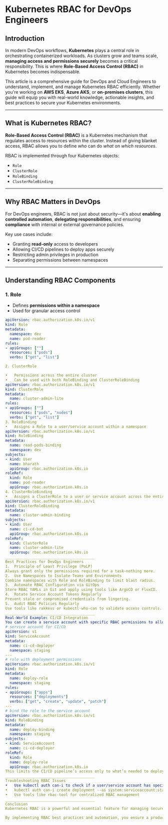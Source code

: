 # Kubernetes RBAC for DevOps Engineers

## Introduction

In modern DevOps workflows, **Kubernetes** plays a central role in orchestrating containerized workloads. As clusters grow and teams scale, **managing access and permissions securely** becomes a critical responsibility. This is where **Role-Based Access Control (RBAC)** in Kubernetes becomes indispensable.

This article is a comprehensive guide for DevOps and Cloud Engineers to understand, implement, and manage Kubernetes RBAC efficiently. Whether you're working on **AWS EKS**, **Azure AKS**, or **on-premises clusters**, this guide will equip you with real-world knowledge, actionable insights, and best practices to secure your Kubernetes environments.

---

## What is Kubernetes RBAC?

**Role-Based Access Control (RBAC)** is a Kubernetes mechanism that regulates access to resources within the cluster. Instead of giving blanket access, RBAC allows you to define *who* can do *what* on *which resources*.

RBAC is implemented through four Kubernetes objects:

- `Role`
- `ClusterRole`
- `RoleBinding`
- `ClusterRoleBinding`

---

## Why RBAC Matters in DevOps

For DevOps engineers, RBAC is not just about security—it's about **enabling controlled automation**, **delegating responsibilities**, and ensuring **compliance** with internal or external governance policies.

Key use cases include:

- Granting **read-only** access to developers
- Allowing CI/CD pipelines to deploy apps securely
- Restricting admin privileges in production
- Separating permissions between namespaces

---

## Understanding RBAC Components

### 1. Role

- Defines **permissions within a namespace**
- Used for granular access control

```yaml
apiVersion: rbac.authorization.k8s.io/v1
kind: Role
metadata:
  namespace: dev
  name: pod-reader
rules:
- apiGroups: [""]
  resources: ["pods"]
  verbs: ["get", "list"]

2. ClusterRole

•	Permissions across the entire cluster
•	Can be used with both RoleBinding and ClusterRoleBinding
apiVersion: rbac.authorization.k8s.io/v1
kind: ClusterRole
metadata:
  name: cluster-admin-lite
rules:
- apiGroups: [""]
  resources: ["pods", "nodes"]
  verbs: ["get", "list"]
3. RoleBinding
•	Assigns a Role to a user/service account within a namespace
apiVersion: rbac.authorization.k8s.io/v1
kind: RoleBinding
metadata:
  name: read-pods-binding
  namespace: dev
subjects:
- kind: User
  name: bharath
  apiGroup: rbac.authorization.k8s.io
roleRef:
  kind: Role
  name: pod-reader
  apiGroup: rbac.authorization.k8s.io
4. ClusterRoleBinding
•	Assigns a ClusterRole to a user or service account across the entire cluster
apiVersion: rbac.authorization.k8s.io/v1
kind: ClusterRoleBinding
metadata:
  name: cluster-admin-binding
subjects:
- kind: User
  name: ci-cd-bot
  apiGroup: rbac.authorization.k8s.io
roleRef:
  kind: ClusterRole
  name: cluster-admin-lite
  apiGroup: rbac.authorization.k8s.io
________________________________________
Best Practices for DevOps Engineers
1.	Principle of Least Privilege (PoLP)
Always grant only the permissions required for a task—nothing more.
2.	Use Namespaces to Isolate Teams and Environments
Combine namespaces with Role and RoleBinding to limit blast radius.
3.	Automate RBAC Configuration via GitOps
Store RBAC YAMLs in Git and apply using tools like ArgoCD or FluxCD.
4.	Rotate Service Account Tokens Regularly
Prevent stale or compromised credentials from lingering.
5.	Audit RBAC Policies Regularly
Use tools like rakkess or kubectl-who-can to validate access controls.
________________________________________
Real-World Example: CI/CD Integration
You can create a service account with specific RBAC permissions to allow your GitLab Runner or GitHub Actions workflow to deploy into a specific namespace:
# service account for CI/CD
apiVersion: v1
kind: ServiceAccount
metadata:
  name: ci-cd-deployer
  namespace: staging
---
# role with deployment permissions
apiVersion: rbac.authorization.k8s.io/v1
kind: Role
metadata:
  name: deploy-role
  namespace: staging
rules:
- apiGroups: ["apps"]
  resources: ["deployments"]
  verbs: ["get", "create", "update", "patch"]
---
# bind the role to the service account
apiVersion: rbac.authorization.k8s.io/v1
kind: RoleBinding
metadata:
  name: deploy-binding
  namespace: staging
subjects:
- kind: ServiceAccount
  name: ci-cd-deployer
roleRef:
  kind: Role
  name: deploy-role
  apiGroup: rbac.authorization.k8s.io
This limits the CI/CD pipeline’s access only to what’s needed to deploy in the staging namespace.
________________________________________
Troubleshooting RBAC Issues
•	Use kubectl auth can-i to check if a user/service account has specific permissions:
•	kubectl auth can-i create deployment --as system:serviceaccount:staging:ci-cd-deployer -n staging
•	Use tools like rbac-tool for centralized RBAC management
________________________________________
Conclusion
Kubernetes RBAC is a powerful and essential feature for managing secure and scalable access in your clusters. For DevOps engineers, mastering RBAC not only helps secure infrastructure but also improves automation workflows, enables team collaboration, and reduces operational risks.

By implementing RBAC best practices and automation, you ensure a production-grade Kubernetes setup aligned with DevSecOps principles. As you scale your DevOps maturity, RBAC will be one of the key foundations of your Kubernetes security posture.
